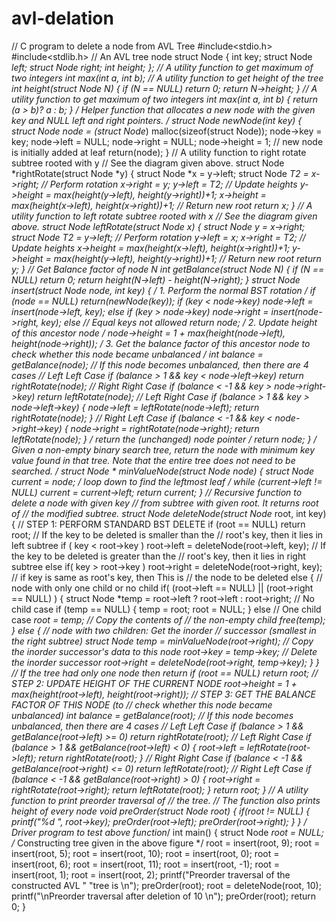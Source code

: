 # avl-delation
// C program to delete a node from AVL Tree #include&lt;stdio.h> #include&lt;stdlib.h>  // An AVL tree node struct Node {     int key;     struct Node *left;     struct Node *right;     int height; };  // A utility function to get maximum of two integers int max(int a, int b);  // A utility function to get height of the tree int height(struct Node *N) {     if (N == NULL)         return 0;     return N->height; }  // A utility function to get maximum of two integers int max(int a, int b) {     return (a > b)? a : b; }  /* Helper function that allocates a new node with the given key and  NULL left and right pointers. */ struct Node* newNode(int key) {     struct Node* node = (struct Node*)     malloc(sizeof(struct Node));     node->key   = key;     node->left   = NULL;     node->right  = NULL;     node->height = 1;  // new node is initially added at leaf     return(node); }  // A utility function to right rotate subtree rooted with y // See the diagram given above. struct Node *rightRotate(struct Node *y) {     struct Node *x = y->left;     struct Node *T2 = x->right;          // Perform rotation     x->right = y;     y->left = T2;          // Update heights     y->height = max(height(y->left), height(y->right))+1;     x->height = max(height(x->left), height(x->right))+1;          // Return new root     return x; }  // A utility function to left rotate subtree rooted with x // See the diagram given above. struct Node *leftRotate(struct Node *x) {     struct Node *y = x->right;     struct Node *T2 = y->left;          // Perform rotation     y->left = x;     x->right = T2;          //  Update heights     x->height = max(height(x->left), height(x->right))+1;     y->height = max(height(y->left), height(y->right))+1;          // Return new root     return y; }  // Get Balance factor of node N int getBalance(struct Node *N) {     if (N == NULL)         return 0;     return height(N->left) - height(N->right); }  struct Node* insert(struct Node* node, int key) {     /* 1.  Perform the normal BST rotation */     if (node == NULL)         return(newNode(key));          if (key &lt; node->key)         node->left  = insert(node->left, key);     else if (key > node->key)         node->right = insert(node->right, key);     else // Equal keys not allowed         return node;          /* 2. Update height of this ancestor node */     node->height = 1 + max(height(node->left),                            height(node->right));          /* 3. Get the balance factor of this ancestor      node to check whether this node became      unbalanced */     int balance = getBalance(node);          // If this node becomes unbalanced, then there are 4 cases          // Left Left Case     if (balance > 1 &amp;&amp; key &lt; node->left->key)         return rightRotate(node);          // Right Right Case     if (balance &lt; -1 &amp;&amp; key > node->right->key)         return leftRotate(node);          // Left Right Case     if (balance > 1 &amp;&amp; key > node->left->key)     {         node->left =  leftRotate(node->left);         return rightRotate(node);     }          // Right Left Case     if (balance &lt; -1 &amp;&amp; key &lt; node->right->key)     {         node->right = rightRotate(node->right);         return leftRotate(node);     }          /* return the (unchanged) node pointer */     return node; }  /* Given a non-empty binary search tree, return the  node with minimum key value found in that tree.  Note that the entire tree does not need to be  searched. */ struct Node * minValueNode(struct Node* node) {     struct Node* current = node;          /* loop down to find the leftmost leaf */     while (current->left != NULL)         current = current->left;          return current; }  // Recursive function to delete a node with given key // from subtree with given root. It returns root of // the modified subtree. struct Node* deleteNode(struct Node* root, int key) {     // STEP 1: PERFORM STANDARD BST DELETE          if (root == NULL)         return root;          // If the key to be deleted is smaller than the     // root's key, then it lies in left subtree     if ( key &lt; root->key )         root->left = deleteNode(root->left, key);          // If the key to be deleted is greater than the     // root's key, then it lies in right subtree     else if( key > root->key )         root->right = deleteNode(root->right, key);          // if key is same as root's key, then This is     // the node to be deleted     else     {         // node with only one child or no child         if( (root->left == NULL) || (root->right == NULL) )         {             struct Node *temp = root->left ? root->left :             root->right;                          // No child case             if (temp == NULL)             {                 temp = root;                 root = NULL;             }             else // One child case                 *root = *temp; // Copy the contents of             // the non-empty child             free(temp);         }         else         {             // node with two children: Get the inorder             // successor (smallest in the right subtree)             struct Node* temp = minValueNode(root->right);                          // Copy the inorder successor's data to this node             root->key = temp->key;                          // Delete the inorder successor             root->right = deleteNode(root->right, temp->key);         }     }          // If the tree had only one node then return     if (root == NULL)         return root;          // STEP 2: UPDATE HEIGHT OF THE CURRENT NODE     root->height = 1 + max(height(root->left),                            height(root->right));          // STEP 3: GET THE BALANCE FACTOR OF THIS NODE (to     // check whether this node became unbalanced)     int balance = getBalance(root);          // If this node becomes unbalanced, then there are 4 cases          // Left Left Case     if (balance > 1 &amp;&amp; getBalance(root->left) >= 0)         return rightRotate(root);          // Left Right Case     if (balance > 1 &amp;&amp; getBalance(root->left) &lt; 0)     {         root->left =  leftRotate(root->left);         return rightRotate(root);     }          // Right Right Case     if (balance &lt; -1 &amp;&amp; getBalance(root->right) &lt;= 0)         return leftRotate(root);          // Right Left Case     if (balance &lt; -1 &amp;&amp; getBalance(root->right) > 0)     {         root->right = rightRotate(root->right);         return leftRotate(root);     }          return root; }  // A utility function to print preorder traversal of // the tree. // The function also prints height of every node void preOrder(struct Node *root) {     if(root != NULL)     {         printf("%d ", root->key);         preOrder(root->left);         preOrder(root->right);     } }  /* Driver program to test above function*/ int main() {     struct Node *root = NULL;          /* Constructing tree given in the above figure */     root = insert(root, 9);     root = insert(root, 5);     root = insert(root, 10);     root = insert(root, 0);     root = insert(root, 6);     root = insert(root, 11);     root = insert(root, -1);     root = insert(root, 1);     root = insert(root, 2);             printf("Preorder traversal of the constructed AVL "            "tree is \n");     preOrder(root);          root = deleteNode(root, 10);               printf("\nPreorder traversal after deletion of 10 \n");     preOrder(root);          return 0; }
